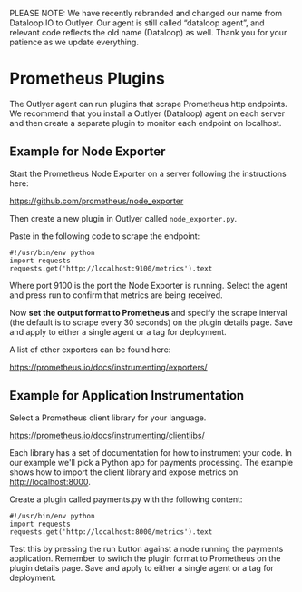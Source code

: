 PLEASE NOTE: We have recently rebranded and changed our name from Dataloop.IO to Outlyer. Our agent is still called “dataloop agent”, and relevant code reflects the old name (Dataloop) as well. Thank you for your patience as we update everything.

# Prometheus Plugins

The Outlyer agent can run plugins that scrape Prometheus http endpoints. We recommend that you install a Outlyer (Dataloop) agent on each server and then create a separate plugin to monitor each endpoint on localhost.

## Example for Node Exporter

Start the Prometheus Node Exporter on a server following the instructions here:

<https://github.com/prometheus/node_exporter>

Then create a new plugin in Outlyer called `node_exporter.py`.

Paste in the following code to scrape the endpoint:

```
#!/usr/bin/env python
import requests
requests.get('http://localhost:9100/metrics').text
```

Where port 9100 is the port the Node Exporter is running. Select the agent and press run to confirm that metrics are being received.

Now **set the output format to Prometheus** and specify the scrape interval (the default is to scrape every 30 seconds) on the plugin details page. Save and apply to either a single agent or a tag for deployment.

A list of other exporters can be found here:

<https://prometheus.io/docs/instrumenting/exporters/>

 

## Example for Application Instrumentation

Select a Prometheus client library for your language.

<https://prometheus.io/docs/instrumenting/clientlibs/>

Each library has a set of documentation for how to instrument your code. In our example we'll pick a Python app for payments processing. The example shows how to import the client library and expose metrics on <http://localhost:8000>.

Create a plugin called payments.py with the following content:

```
#!/usr/bin/env python
import requests
requests.get('http://localhost:8000/metrics').text
```

Test this by pressing the run button against a node running the payments application. Remember to switch the plugin format to Prometheus on the plugin details page. Save and apply to either a single agent or a tag for deployment.
